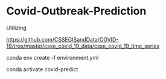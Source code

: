 # Covid-Outbreak-Prediction
Utilizing

https://github.com/CSSEGISandData/COVID-19/tree/master/csse_covid_19_data/csse_covid_19_time_series

conda env create -f environment.yml

conda activate covid-predict
